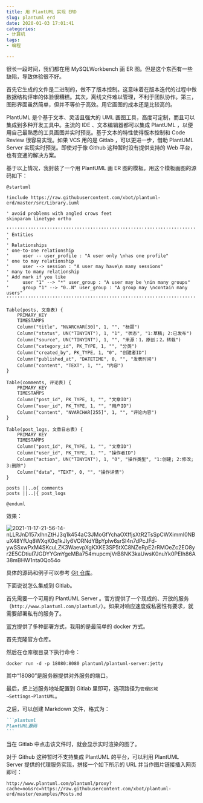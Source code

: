 ```yaml
---
title: 用 PlantUML 实现 ERD
slug: plantuml erd
date: 2020-01-03 17:01:41
categories:
- 计算机
tags:
- 编程

---
```


很长一段时间，我们都在用 MySQLWorkbench 画 ER 图。但是这个东西有一些缺陷，导致体验很不好。

首先它生成的文件是二进制的，做不了版本控制。这意味着在版本迭代的过程中做数据结构评审的体验很糟糕。其次，离线文件难以管理，不利于团队协作。第三，图形界面虽然简单，但并不等价于高效。用它画图的成本还是比较高的。

PlantUML 是个基于文本、灵活且强大的 UML 画图工具，高度可定制，而且可以集成到多种开发工具中。主流的 IDE 、文本编辑器都可以集成 PlantUML ，以便用自己最熟悉的工具画图并实时预览。基于文本的特性使得版本控制和 Code Review 很容易实现。如果 VCS 用的是 Gitlab ，可以更进一步，借助 PlantUML Server 实现实时预览。即使对于像 Github 这种暂时没有提供支持的 Web 平台，也有变通的解决方案。

<!--more-->

基于以上情况，我封装了一个用 PlantUML 画 ER 图的模板。用这个模板画图的源码如下：

```plantuml
@startuml

!include https://raw.githubusercontent.com/xbot/plantuml-erd/master/src/Library.iuml

' avoid problems with angled crows feet
skinparam linetype ortho

''''''''''''''''''''''''''''''''''''''''''''''''''''''''''''''''''''''
' Entities
'
' Relationships
' one-to-one relationship
'     user -- user_profile : "A user only \nhas one profile"
' one to may relationship
'     user --> session : "A user may have\n many sessions"
' many to many relationship
' Add mark if you like
'     user "1" --> "*" user_group : "A user may be \nin many groups"
'     group "1" --> "0..N" user_group : "A group may \ncontain many users"
''''''''''''''''''''''''''''''''''''''''''''''''''''''''''''''''''''''

Table(posts, 文章表) {
    PRIMARY_KEY
    TIMESTAMPS
    Column("title", "NVARCHAR[30]", 1, "", "标题")
    Column("status", UN("TINYINT"), 1, "1", "状态", "1:草稿; 2:已发布")
    Column("source", UN("TINYINT"), 1, "", "来源：1，原创；2，转载")
    Column("category_id", PK_TYPE, 1, "", "分类")
    Column("created_by", PK_TYPE, 1, "0", "创建者ID")
    Column("published_at", "DATETIME", 0, "", "发表时间")
    Column("content", "TEXT", 1, "", "内容")
}

Table(comments, 评论表) {
    PRIMARY_KEY
    TIMESTAMPS
    Column("post_id", PK_TYPE, 1, "", "文章ID")
    Column("user_id", PK_TYPE, 1, "", "用户ID")
    Column("content", "NVARCHAR[255]", 1, "", "评论内容")
}

Table(post_logs, 文章日志表) {
    PRIMARY_KEY
    TIMESTAMPS
    Column("post_id", PK_TYPE, 1, "", "文章ID")
    Column("user_id", PK_TYPE, 1, "", "操作者ID")
    Column("action", UN("TINYINT"), 1, "0", "操作类型", "1:创建; 2:修改; 3:删除")
    Column("data", "TEXT", 0, "", "操作详情")
}

posts ||..o{ comments
posts ||..|{ post_logs

@enduml
```

效果：

![2021-11-17-21-56-14-nLLRJnD157xlhnZtHJ3q1k454aC3JMoGfYchaOXffjsXtR2TsSpCWXimmI0NBuX48YfUq8WXqK0q1kJIy6VORNdYBpYpIw6srSI4n7dPcJFd-ywSSxwPxM4SKcuLZK3WaevpXgKXKE3SP5tXC8NZeRpE2rRMOeZc2EO8yr2E5CDtiuI7JGDYYGmYgeMBa754mupcmjVrB8NK3kaUwsK0nuYk0PEIh86A38mBHW1nta0Qo54o](https://raw.githubusercontent.com/xbot/image-hosting/master/blog/2021-11-17-21-56-14-nLLRJnD157xlhnZtHJ3q1k454aC3JMoGfYchaOXffjsXtR2TsSpCWXimmI0NBuX48YfUq8WXqK0q1kJIy6VORNdYBpYpIw6srSI4n7dPcJFd-ywSSxwPxM4SKcuLZK3WaevpXgKXKE3SP5tXC8NZeRpE2rRMOeZc2EO8yr2E5CDtiuI7JGDYYGmYgeMBa754mupcmjVrB8NK3kaUwsK0nuYk0PEIh86A38mBHW1nta0Qo54o.svg)

具体的源码和例子可以参考 [Git 仓库](https://github.com/xbot/plantuml-erd)。

下面说说怎么集成到 Gitlab。

首先需要一个可用的 PlantUML Server 。官方提供了一个现成的、开放的服务（`http://www.plantuml.com/plantuml/`）。如果对响应速度或私密性有要求，就需要部署私有的服务了。

[官方](https://github.com/plantuml/plantuml-server)提供了多种部署方式，我用的是最简单的 docker 方式。

首先克隆官方仓库。

然后在仓库根目录下执行命令：

```shell
docker run -d -p 18080:8080 plantuml/plantuml-server:jetty
```

其中“18080”是服务器提供对外服务的端口。

最后，把上述服务地址配置到 Gitlab 里即可，选项路径为`管理区域→Settings→PlantUML`。

之后，可以创建 Markdown 文件，格式为：

~~~markdown
```plantuml
PlantUML源码
```
~~~

当在 Gitlab 中点击该文件时，就会显示实时渲染的图了。

对于 Github 这种暂时不支持集成 PlantUML 的平台，可以利用 PlantUML Server 提供的代理服务实现，拼接一个如下所示的 URL 并当作图片链接插入网页即可：

```
http://www.plantuml.com/plantuml/proxy?cache=no&src=https://raw.githubusercontent.com/xbot/plantuml-erd/master/examples/Posts.md
```

